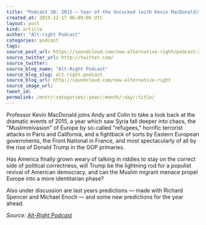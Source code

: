 ```yaml
---
title: "Podcast 38: 2015 — Year of the Uncucked (with Kevin MacDonald)"
created_at: 2015-12-17 06:09:06 UTC
layout: post
kind: article
author: "Alt-right Podcast"
categories: podcast
tags: 
source_post_url: https://soundcloud.com/new-alternative-right/podcast-38-2015-year-of-the-uncucked
source_twitter_url: http://twitter.com/
source_twitter: 
source_blog_name: "Alt-Right Podcast"
source_blog_slug: alt-right-podcast
source_blog_url: http://soundcloud.com/new-alternative-right
source_image_url: 
tweet_id:
permalink: /mntr/:categories/:year/:month/:day/:title/
---
```

Professor Kevin MacDonald joins Andy and Colin to take a look back at the dramatic events of 2015, a year which saw Syria fall deeper into chaos, the "Muslimmivasion" of Europe by  so-called "refugees," horrific terrorist attacks in Paris and California, and  a fightback of sorts by Eastern European governments, the Front National in France, and most spectacularly of all by the rise of Donald Trump in the GOP primaries.

Has America finally grown weary of talking in riddles to stay on the correct side of political correctness, will Trump be the lightning rod for a populist revival of American democracy, and can the Muslim migrant menace propel Europe into a more identitarian phase? 

Also under discussion are last years predictions — made with Richard Spencer and Michael Enoch — and some new predictions for the year ahead.<div class="">
    <i>Source: <a href="http://soundcloud.com/new-alternative-right">Alt-Right Podcast</a></i>
</div>
